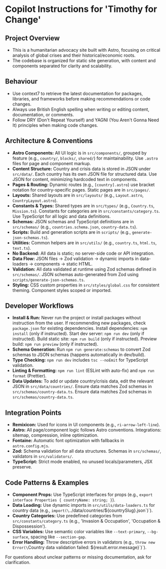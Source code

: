 # Copilot Instructions for 'Timothy for Change'

## Project Overview

- This is a humanitarian advocacy site built with Astro, focusing on critical analysis of global crises and their historical/economic roots.
- The codebase is organized for static site generation, with content and components separated for clarity and scalability.

## Behaviour

- Use context7 to retrieve the latest documentation for packages, libraries, and frameworks before making recommendations or code changes.
- Always use British English spelling when writing or editing content, documentation, or comments.
- Follow DRY (Don't Repeat Yourself) and YAGNI (You Aren't Gonna Need It) principles when making code changes.

## Architecture & Conventions

- **Astro Components:** All UI logic is in `src/components/`, grouped by feature (e.g., `country/`, `blocks/`, `shared/`) for maintainability. Use `.astro` files for page and component markup.
- **Content Structure:** Country and crisis data is stored in JSON under `src/data/`. Each country has its own JSON file for structured data. Use JSON for content, minimizing hardcoded text in components.
- **Pages & Routing:** Dynamic routes (e.g., `[country].astro`) use bracket notation for country-specific pages. Static pages are in `src/pages/`.
- **Layouts:** Shared layouts are in `src/layouts/` (e.g., `Layout.astro`, `CountryLayout.astro`).
- **Constants & Types:** Shared types are in `src/types/` (e.g., `Country.ts`, `Mission.ts`). Constants for categories are in `src/constants/category.ts`. Use TypeScript for all logic and data definitions.
- **Schemas:** JSON schemas and TypeScript definitions are in `src/schemas/` (e.g., `countries.schema.json`, `country-data.ts`).
- **Scripts:** Build and generation scripts are in `scripts/` (e.g., `generate-json-schemas.ts`).
- **Utilities:** Common helpers are in `src/utils/` (e.g., `country.ts`, `html.ts`, `text.ts`).
- **No Backend:** All data is static; no server-side code or API integration.
- **Data Flow:** JSON files → Zod validation → dynamic imports in data-loaders → components → static HTML.
- **Validation:** All data validated at runtime using Zod schemas defined in `src/schemas/`. JSON schemas auto-generated from Zod using `scripts/generate-json-schemas.ts`.
- **Styling:** CSS custom properties in `src/styles/global.css` for consistent theming. Component styles scoped or imported.

## Developer Workflows

- **Install & Run:** Never run the project or install packages without instruction from the user. If recommending new packages, check `package.json` for existing dependencies. Install dependencies: `npm install` (only if instructed). Start dev server: `npm run dev` (only if instructed). Build static site: `npm run build` (only if instructed). Preview build: `npm run preview` (only if instructed).
- **Schema Generation:** Run `npm run generate:schemas` to convert Zod schemas to JSON schemas (happens automatically in dev/build).
- **Type Checking:** `npm run dev` includes `tsc --noEmit` for TypeScript validation.
- **Linting & Formatting:** `npm run lint` (ESLint with auto-fix) and `npm run format` (Prettier).
- **Data Updates:** To add or update country/crisis data, edit the relevant JSON in `src/data/countries/`. Ensure data matches Zod schemas in `src/schemas/country-data.ts`. Ensure data matches Zod schemas in `src/schemas/country-data.ts`.

## Integration Points

- **Remixicon:** Used for icons in UI components (e.g., `ri-arrow-left-line`).
- **Astro:** All page/component logic follows Astro conventions. Integrations: sitemap, compression, inline optimization.
- **Fontaine:** Automatic font optimization with fallbacks in `astro.config.mjs`.
- **Zod:** Schema validation for all data structures. Schemas in `src/schemas/`, validators in `src/validators/`.
- **TypeScript:** Strict mode enabled, no unused locals/parameters, JSX preserve.

## Code Patterns & Examples

- **Component Props:** Use TypeScript interfaces for props (e.g., `export interface Properties { countryName: string; }`).
- **Data Loading:** Use dynamic imports in `src/utils/data-loaders.ts` for country data (e.g., `import(\`../data/countries/${countrySlug}.json\`)`).
- **Country Categories:** Use predefined categories from `src/constants/category.ts` (e.g., 'Invasion & Occupation', 'Occupation & Dispossession').
- **CSS Variables:** Use semantic color variables like `--text-primary`, `--bg-surface`, spacing like `--section-gap`.
- **Error Handling:** Throw descriptive errors in validators (e.g., `throw new Error(\`Country data validation failed: ${result.error.message}\`)`).

For questions about unclear patterns or missing documentation, ask for clarification.

